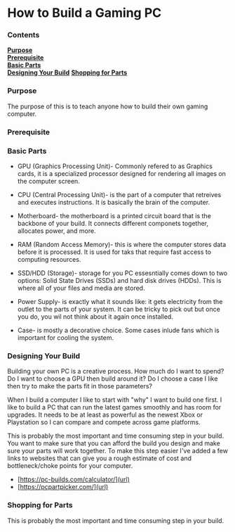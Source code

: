 # How to Build a Gaming PC

### Contents
[**Purpose**][Purpose]<br>
[**Prerequisite**][Prerequisite]<br>
[**Basic Parts**][Basic Parts]<br>
[**Designing Your Build**][Designing Your Build]
[**Shopping for Parts**][Shopping for Parts]

### Purpose
The purpose of this is to teach anyone how to build their own gaming computer. 


### Prerequisite




### Basic Parts

* GPU (Graphics Processing Unit)- Commonly refered to as Graphics cards, it is a specialized processor designed for rendering all images on the computer screen.

* CPU (Central Processing Unit)- is the part of a computer that retreives and executes instructions. It is basically the brain of the computer. 

* Motherboard- the motherboard is a printed circuit board that is the backbone of your build. It connects different componets together, allocates power, and more.

* RAM (Random Access Memory)- this is where the computer stores data before it is processed. It is used for taks that require fast access to computing resources.

* SSD/HDD (Storage)- storage for you PC essesntially comes down to two options: Solid State Drives (SSDs) and hard disk drives (HDDs). This is where all of your files and media are stored.

* Power Supply- is exactly what it sounds like: it gets electricity from the outlet to the parts of your system. It can be tricky to pick out but once you do, you wil not think about it again once installed.

* Case- is mostly a decorative choice. Some cases inlude fans which is important for cooling the system. 

### Designing Your Build

Building your own PC is a creative process. How much do I want to spend? Do I want to choose a GPU then build around it? Do I choose a case I like then try to make the parts fit in those parameters?

When I build a computer I like to start with "why" I want to build one first. I like to build a PC that can run the latest games smoothly and has room for upgrades. It needs to be at least as powerful as the newest Xbox or Playstation so I can compare and compete across game platforms.

This is probably the most important and time consuming step in your build. You want to make sure that you can afford the build you design and make sure your parts will work together. To make this step easier I've added a few links to websites that can give you a rough estimate of cost and bottleneck/choke points for your computer.

* [https://pc-builds.com/calculator/](url)
* [https://pcpartpicker.com/](url)

### Shopping for Parts

This is probably the most important and time consuming step in your build. 

[Purpose]: #Purpose
[Prerequisite]: #Prerequisite
[Basic Parts]: #Basic-Parts
[Designing Your Build]: #Designing-Your-Build
[Shopping for Parts]: #Shopping-for-Parts
